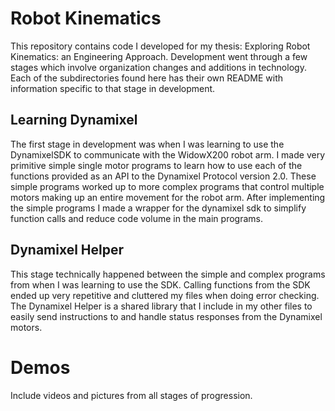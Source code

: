 # Robot Kinematics
This repository contains code I developed for my thesis: Exploring Robot
Kinematics: an Engineering Approach. Development went through a few stages which
involve organization changes and additions in technology. Each of the
subdirectories found here has their own README with information specific to that
stage in development.

## Learning Dynamixel
The first stage in development was when I was learning to use the DynamixelSDK
to communicate with the WidowX200 robot arm. I made very primitive simple single
motor programs to learn how to use each of the functions provided as an API to
the Dynamixel Protocol version 2.0. These simple programs worked up to more
complex programs that control multiple motors making up an entire movement for
the robot arm. After implementing the simple programs I made a wrapper for the
dynamixel sdk to simplify function calls and reduce code volume in the main
programs.

## Dynamixel Helper
This stage technically happened between the simple and complex programs from
when I was learning to use the SDK. Calling functions from the SDK ended up very
repetitive and cluttered my files when doing error checking. The Dynamixel
Helper is a shared library that I include in my other files to easily send
instructions to and handle status responses from the Dynamixel motors.

# Demos
Include videos and pictures from all stages of progression.
